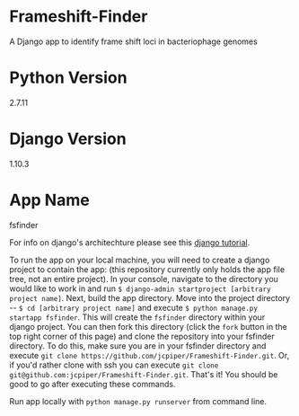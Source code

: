 # Frameshift-Finder
A Django app to identify frame shift loci in bacteriophage genomes

# Python Version #
2.7.11

# Django Version #
1.10.3

# App Name #
fsfinder

For info on django's architechture please see this [django tutorial](https://docs.djangoproject.com/en/1.10/intro/tutorial01/).

To run the app on your local machine, you will need to create a django project to contain the app: (this repository currently only holds the app file tree, not an entire project). In your console, navigate to the directory you would like to work in and run `$ django-admin startproject [arbitrary project name]`. Next, build the app directory. Move into the project directory -- `$ cd [arbitrary project name]` and execute `$ python manage.py startapp fsfinder`. This will create the `fsfinder` directory within your django project. You can then fork this directory (click the `fork` button in the top right corner of this page) and clone the repository into your fsfinder directory. To do this, make sure you are in your fsfinder directory and execute `git clone https://github.com/jcpiper/Frameshift-Finder.git`. Or, if you'd rather clone with ssh you can execute `git clone git@github.com:jcpiper/Frameshift-Finder.git`. That's it! You should be good to go after executing these commands.

Run app locally with `python manage.py runserver` from command line.
